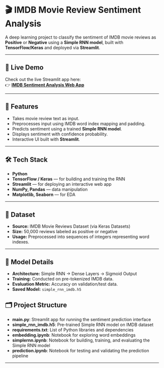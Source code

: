 # 🎬 IMDB Movie Review Sentiment Analysis

A deep learning project to classify the sentiment of IMDB movie reviews as **Positive** or **Negative** using a **Simple RNN model**, built with **TensorFlow/Keras** and deployed via **Streamlit**.

---

## 🚀 Live Demo

Check out the live Streamlit app here:  
👉 **[IMDB Sentiment Analysis Web App](https://movie-review-sentiment-analysis-rnn-dl.streamlit.app/)**

---

## 🧩 Features
- Takes movie review text as input.
- Preprocesses input using IMDB word index mapping and padding.
- Predicts sentiment using a trained **Simple RNN model**.
- Displays sentiment with confidence probability.
- Interactive UI built with **Streamlit**.

---

## 🛠 Tech Stack
- **Python**
- **TensorFlow / Keras** — for building and training the RNN
- **Streamlit** — for deploying an interactive web app
- **NumPy, Pandas** — data manipulation
- **Matplotlib, Seaborn** — for EDA

---

## 📁 Dataset
- **Source:** IMDB Movie Reviews Dataset (via Keras Datasets)
- **Size:** 50,000 reviews labeled as positive or negative
- **Usage:** Preprocessed into sequences of integers representing word indexes.

---

## 🧠 Model Details
- **Architecture:** Simple RNN → Dense Layers → Sigmoid Output
- **Training:** Conducted on pre-tokenized IMDB data.
- **Evaluation Metric:** Accuracy on validation/test data.
- **Saved Model:** `simple_rnn_imdb.h5`

## 🗂 Project Structure

- **main.py**: Streamlit app for running the sentiment prediction interface
- **simple_rnn_imdb.h5**: Pre-trained Simple RNN model on IMDB dataset
- **requirements.txt**: List of Python libraries and dependencies
- **embedding.ipynb**: Notebook for exploring word embeddings
- **simplernn.ipynb**: Notebook for building, training, and evaluating the Simple RNN model
- **prediction.ipynb**: Notebook for testing and validating the prediction pipeline

---